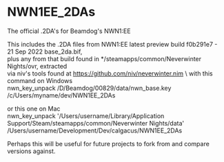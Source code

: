 # NWN1EE_2DAs
The official .2DA's for Beamdog's NWN1:EE

This includes the .2DA files from NWN1:EE latest preview build f0b291e7 - 21 Sep 2022
 base_2da.bif,\
plus any from that build found in */steamapps/common/Neverwinter Nights/ovr, extracted\
via niv's tools found at https://github.com/niv/neverwinter.nim \ with this command on Windows\
nwn_key_unpack /D/Beamdog/00829/data/nwn_base.key /c/Users/myname/dev/NWN1EE_2DAs 

or this one on Mac\
nwn_key_unpack '/Users/username/Library/Application Support/Steam/steamapps/common/Neverwinter Nights/data' /Users/username/Development/Dev/calgacus/NWN1EE_2DAs

Perhaps this will be useful for future projects to fork from and compare versions against.
  